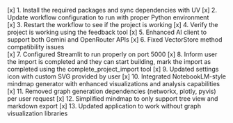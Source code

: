 [x] 1. Install the required packages and sync dependencies with UV
[x] 2. Update workflow configuration to run with proper Python environment  
[x] 3. Restart the workflow to see if the project is working
[x] 4. Verify the project is working using the feedback tool
[x] 5. Enhanced AI client to support both Gemini and OpenRouter APIs
[x] 6. Fixed VectorStore method compatibility issues  
[x] 7. Configured Streamlit to run properly on port 5000
[x] 8. Inform user the import is completed and they can start building, mark the import as completed using the complete_project_import tool
[x] 9. Updated settings icon with custom SVG provided by user
[x] 10. Integrated NotebookLM-style mindmap generator with enhanced visualizations and analysis capabilities
[x] 11. Removed graph generation dependencies (networkx, plotly, pyvis) per user request
[x] 12. Simplified mindmap to only support tree view and markdown export
[x] 13. Updated application to work without graph visualization libraries